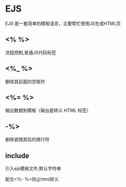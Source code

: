 # EJS

EJS 是一套简单的模板语言，主要帮忙使用JS生成HTML页

## <% %>

流程控制,普通JS代码标签

## <%_  %>

 删除其前面的空格符

## <%= %>

 输出数据到模板（输出是转义 HTML 标签）

## -%>

 删除紧随其后的换行符

## include

引入ejs模板文件,默认字符串

配合<%- %>防止html转义









